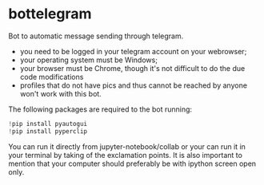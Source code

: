 # bottelegram
Bot to automatic message sending through telegram.
- you need to be logged in your telegram account on your webrowser;
- your operating system must be Windows;
- your browser must be Chrome, though it's not difficult to do the due code modifications
- profiles that do not have pics and thus cannot be reached by anyone won't work with this bot.

The following packages are required to the bot running:

```python
!pip install pyautogui
!pip install pyperclip
```
You can run it directly from jupyter-notebook/collab or your can run it in your terminal by taking of the exclamation points.
It is also important to mention that your computer should preferably be with ipython screen open only.

